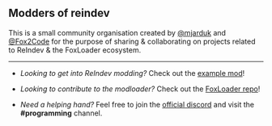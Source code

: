 ## Modders of reindev

This is a small community organisation created by [@mjarduk](https://github.com/mjarduk/) and [@Fox2Code](https://github.com/Fox2Code/) for the purpose of sharing & collaborating on projects related to ReIndev & the FoxLoader ecosystem.

---

- _Looking to get into ReIndev modding?_ Check out the [example mod](https://github.com/Modders-of-ReIndev/FoxLoaderExampleMod/)!

- _Looking to contribute to the modloader?_ Check out the [FoxLoader repo](https://github.com/Fox2Code/FoxLoader/)!

- _Need a helping hand?_ Feel free to join the [official discord](https://discord.com/SF8sCuAr2e) and visit the **#programming** channel.
